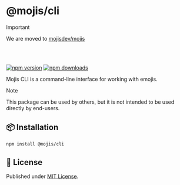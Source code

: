 # @mojis/cli

> [!IMPORTANT]
> We are moved to [mojisdev/mojis](https://github.com/mojisdev/mojis/tree/main/packages/cli)

<br />
<br />

[![npm version][npm-version-src]][npm-version-href]
[![npm downloads][npm-downloads-src]][npm-downloads-href]

Mojis CLI is a command-line interface for working with emojis.

> [!NOTE]
> This package can be used by others, but it is not intended to be used directly by end-users.

## 📦 Installation

```bash
npm install @mojis/cli
```

## 📄 License

Published under [MIT License](./LICENSE).

<!-- Badges -->

[npm-version-src]: https://img.shields.io/npm/v/@mojis/cli?style=flat&colorA=18181B&colorB=4169E1
[npm-version-href]: https://npmjs.com/package/@mojis/cli
[npm-downloads-src]: https://img.shields.io/npm/dm/@mojis/cli?style=flat&colorA=18181B&colorB=4169E1
[npm-downloads-href]: https://npmjs.com/package/@mojis/cli

